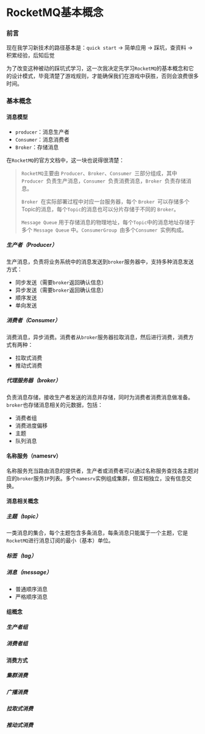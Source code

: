 # RocketMQ基本概念

### 前言

现在我学习新技术的路径基本是：`quick start`  -> 简单应用 -> 踩坑，查资料 -> 积累经验，后知后觉

为了改变这种被动的踩坑式学习，这一次我决定先学习`RocketMQ`的基本概念和它的设计模式，毕竟清楚了游戏规则，才能确保我们在游戏中获胜，否则会浪费很多时间。



### 基本概念



#### 消息模型

- `producer`：消息生产者
- `Consumer`：消息消费者
- `Broker`：存储消息

在`RocketMQ`的官方文档中，这一块也说得很清楚：

> `RocketMQ`主要由 `Producer`、`Broker`、`Consumer `三部分组成，其中`Producer `负责生产消息，`Consumer `负责消费消息，`Broker `负责存储消息。
>
> `Broker `在实际部署过程中对应一台服务器，每个 `Broker `可以存储多个Topic的消息，每个`Topic`的消息也可以分片存储于不同的 `Broker`。
>
> `Message Queue` 用于存储消息的物理地址，每个`Topic`中的消息地址存储于多个 `Message Queue` 中。`ConsumerGroup `由多个`Consumer `实例构成。

##### 生产者（Producer）

生产消息，负责将业务系统中的消息发送到`broker`服务器中，支持多种消息发送方式：

- 同步发送（需要`broker`返回确认信息）
- 异步发送（需要`broker`返回确认信息）
- 顺序发送
- 单向发送



##### 消费者（Consumer）

消费消息，异步消费。消费者从`broker`服务器拉取消息，然后进行消费，消费方式有两种：

- 拉取式消费
- 推动式消费



##### 代理服务器（broker）

负责消息存储，接收生产者发送的消息并存储，同时为消费者消费消息做准备。`broker`也存储消息相关的元数据，包括：

- 消费者组
- 消费进度偏移
- 主题
- 队列消息



#### 名称服务（namesrv）

名称服务充当路由消息的提供者，生产者或消费者可以通过名称服务查找各主题对应的`broker`服务`IP`列表。多个`namesrv`实例组成集群，但互相独立，没有信息交换。



#### 消息相关概念

##### 主题（topic）

一类消息的集合，每个主题包含多条消息，每条消息只能属于一个主题，它是`RocketMQ`进行消息订阅的最小（基本）单位。



##### 标签（tag）



##### 消息（message）



- 普通顺序消息
- 严格顺序消息



#### 组概念

##### 生产者组



##### 消费者组



#### 消费方式

##### 集群消费



##### 广播消费



##### 拉取式消费



##### 推动式消费






